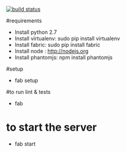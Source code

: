 [![build status](https://secure.travis-ci.org/les-epicuriens-du-logiciel/pic-bois.png)](http://travis-ci.org/les-epicuriens-du-logiciel/pic-bois)

#requirements
- Install python 2.7
- Install virtualenv: sudo pip install virtualenv
- Install fabric: sudo pip install fabric
- Install node : http://nodejs.org
- Install phantomjs: npm install phantomjs

#setup
- fab setup

#to run lint & tests
- fab

# to start the server
- fab start